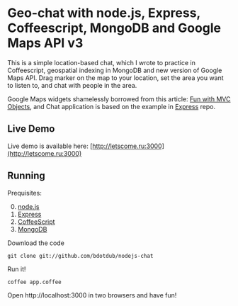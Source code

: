 Geo-chat with node.js, Express, Coffeescript, MongoDB and Google Maps API v3
============================================================================

This is a simple location-based chat, which I wrote to practice in Coffeescript, geospatial indexing in MongoDB and new version of Google Maps API. Drag marker on the map to your location, set the area you want to listen to, and chat with people in the area.  

Google Maps widgets shamelessly borrowed from this article: [Fun with MVC Objects](http://code.google.com/intl/en-EN/apis/maps/articles/mvcfun.html), and Chat application is based on the example in [Express](http://github.com/visionmedia/express) repo. 

Live Demo
---------

Live demo is available here: [http://letscome.ru:3000](http://letscome.ru:3000)


Running
-------

Prequisites:

  0. [node.js](http://nodejs.org/)
  1. [Express](http://github.com/visionmedia/express)
  2. [CoffeeScript](http://jashkenas.github.com/coffee-script/)
  2. [MongoDB](http://www.mongodb.org) 

Download the code

    git clone git://github.com/bdotdub/nodejs-chat

Run it!

    coffee app.coffee

Open http://localhost:3000 in two browsers and have fun!


